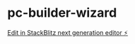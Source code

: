# pc-builder-wizard

[Edit in StackBlitz next generation editor ⚡️](https://stackblitz.com/~/github.com/irwanphan/pc-builder-wizard)